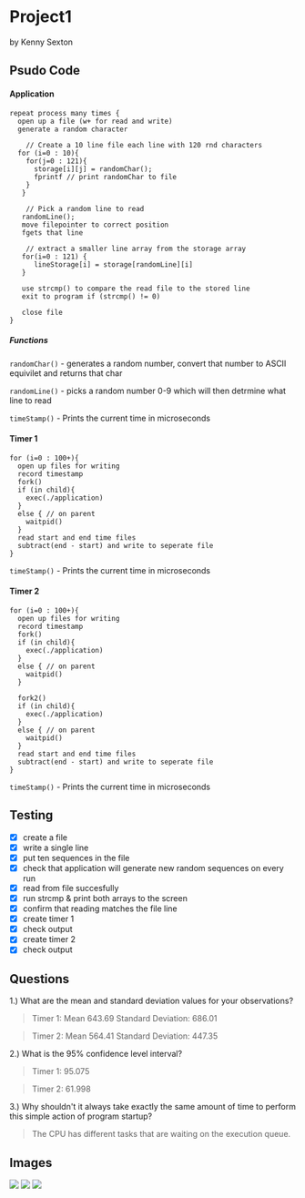 # Project1
by Kenny Sexton

## Psudo Code


#### Application
```
repeat process many times {
  open up a file (w+ for read and write)
  generate a random character
  
    // Create a 10 line file each line with 120 rnd characters
  for (i=0 : 10){
    for(j=0 : 121){
      storage[i][j] = randomChar();
      fprintf // print randomChar to file
    }
   }
   
    // Pick a random line to read
   randomLine();
   move filepointer to correct position
   fgets that line 
   
    // extract a smaller line array from the storage array
   for(i=0 : 121) {
      lineStorage[i] = storage[randomLine][i] 
   }
   
   use strcmp() to compare the read file to the stored line
   exit to program if (strcmp() != 0)
   
   close file
}
```
##### Functions

`randomChar()`  - generates a random number,  convert that number to ASCII equivilet and returns that char

`randomLine()`  - picks a random number 0-9 which will then detrmine what line to read

`timeStamp()`  - Prints the current time in microseconds



#### Timer 1
```
for (i=0 : 100+){
  open up files for writing
  record timestamp
  fork()
  if (in child){
    exec(./application)
  }
  else { // on parent
    waitpid()
  }
  read start and end time files
  subtract(end - start) and write to seperate file
}
```
`timeStamp()`  - Prints the current time in microseconds

#### Timer 2
```
for (i=0 : 100+){
  open up files for writing
  record timestamp
  fork()
  if (in child){
    exec(./application)
  }
  else { // on parent
    waitpid()
  }
  
  fork2()
  if (in child){
    exec(./application)
  }
  else { // on parent
    waitpid()
  }
  read start and end time files
  subtract(end - start) and write to seperate file
}
```
`timeStamp()`  - Prints the current time in microseconds

## Testing

- [X] create a file
- [X] write a single line
- [X] put ten sequences in the file
- [X] check that application will generate new random sequences on every run
- [X] read from file succesfully
- [X] run strcmp & print both arrays to the screen
- [X] confirm that reading matches the file line
- [X] create timer 1
- [X] check output
- [X] create timer 2
- [X] check output

## Questions

1.) What are the mean and standard deviation values for your observations?
> Timer 1: Mean 643.69 Standard Deviation: 686.01

> Timer 2: Mean 564.41 Standard Deviation: 447.35

2.) What is the 95% confidence level interval?
>Timer 1: 95.075

>Timer 2: 61.998 

3.) Why shouldn't it always take exactly the same amount of time to perform this simple action of
program startup?
> The CPU has different tasks that are waiting on the execution queue.


## Images
![](https://github.com/kennysexton/CIS-3207-Project1/blob/master/timer1_graph.jpg)
![](https://github.com/kennysexton/CIS-3207-Project1/blob/master/timer2_graph.jpg)
![](https://github.com/kennysexton/CIS-3207-Project1/blob/master/maths.PNG)
